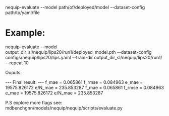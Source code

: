 nequip-evaluate --model path/of/deployed/model --dataset-config path/to/yaml/file

# Example: 
nequip-evaluate --model output_dir_sl/nequip/lips20/run1/deployed_model.pth --dataset-config configs/nequip/lips20/lips.yaml --train-dir output_dir_sl/nequip/lips20/run1/ --repeat 10

Ouputs: 

--- Final result: ---
               f_mae =  0.065861
              f_rmse =  0.084963
               e_mae =  19575.826172
             e/N_mae =  235.853287
               f_mae =  0.065861
              f_rmse =  0.084963
               e_mae =  19575.826172
             e/N_mae =  235.853287


P.S explore more flags see: mdbenchgnn/models/nequip/nequip/scripts/evaluate.py
